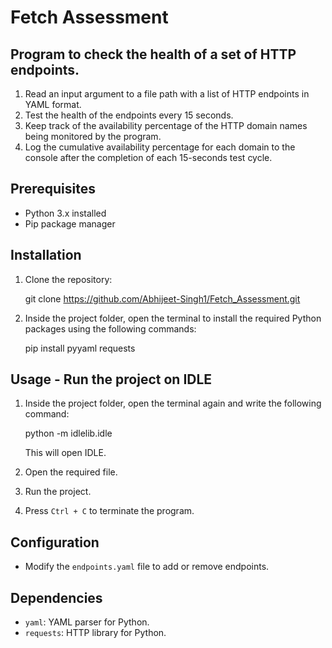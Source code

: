 # Fetch Assessment

## Program to check the health of a set of HTTP endpoints.

1. Read an input argument to a file path with a list of HTTP endpoints in YAML format.
2. Test the health of the endpoints every 15 seconds.
3. Keep track of the availability percentage of the HTTP domain names being monitored by the program.
4. Log the cumulative availability percentage for each domain to the console after the completion of each 15-seconds test cycle.

## Prerequisites

- Python 3.x installed
- Pip package manager

## Installation

1. Clone the repository:

    git clone https://github.com/Abhijeet-Singh1/Fetch_Assessment.git
   
2. Inside the project folder, open the terminal to install the required Python packages using the following commands:

    pip install pyyaml requests

## Usage - Run the project on IDLE

1. Inside the project folder, open the terminal again and write the following command:

   python -m idlelib.idle
  
   This will open IDLE.

2. Open the required file.

3. Run the project.

4. Press `Ctrl + C` to terminate the program.

## Configuration

- Modify the `endpoints.yaml` file to add or remove endpoints.

## Dependencies

- `yaml`: YAML parser for Python.
- `requests`: HTTP library for Python.
